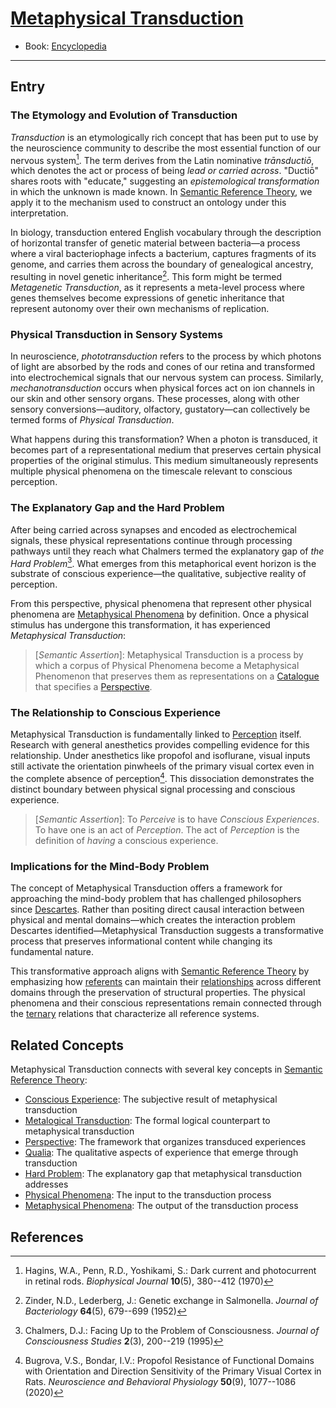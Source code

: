# [Metaphysical Transduction](https://dna-platform.github.io/inexplicable-phenomena/encyclopedia/metaphysical-transduction.html)
- Book: [Encyclopedia](./.encyclopedia.md)
---

## Entry

### The Etymology and Evolution of Transduction

*Transduction* is an etymologically rich concept that has been put to use by the neuroscience community to describe the most essential function of our nervous system[^Hagins1970]. The term derives from the Latin nominative *trānsductiō*, which denotes the act or process of being *lead or carried across*. "Ductiō" shares roots with "educate," suggesting an *epistemological transformation* in which the unknown is made known. In [Semantic Reference Theory](./semantic-reference-theory.md), we apply it to the mechanism used to construct an ontology under this interpretation.

In biology, transduction entered English vocabulary through the description of horizontal transfer of genetic material between bacteria—a process where a viral bacteriophage infects a bacterium, captures fragments of its genome, and carries them across the boundary of genealogical ancestry, resulting in novel genetic inheritance[^Zinder1952]. This form might be termed *Metagenetic Transduction*, as it represents a meta-level process where genes themselves become expressions of genetic inheritance that represent autonomy over their own mechanisms of replication.

### Physical Transduction in Sensory Systems

In neuroscience, *phototransduction* refers to the process by which photons of light are absorbed by the rods and cones of our retina and transformed into electrochemical signals that our nervous system can process. Similarly, *mechanotransduction* occurs when physical forces act on ion channels in our skin and other sensory organs. These processes, along with other sensory conversions—auditory, olfactory, gustatory—can collectively be termed forms of *Physical Transduction*.

What happens during this transformation? When a photon is transduced, it becomes part of a representational medium that preserves certain physical properties of the original stimulus. This medium simultaneously represents multiple physical phenomena on the timescale relevant to conscious perception.

### The Explanatory Gap and the Hard Problem

After being carried across synapses and encoded as electrochemical signals, these physical representations continue through processing pathways until they reach what Chalmers termed the explanatory gap of *the Hard Problem*[^Chalmers1995]. What emerges from this metaphorical event horizon is the substrate of conscious experience—the qualitative, subjective reality of perception.

From this perspective, physical phenomena that represent other physical phenomena are [Metaphysical Phenomena](../dictionary/metaphysical-phenomena.md) by definition. Once a physical stimulus has undergone this transformation, it has experienced *Metaphysical Transduction*:

> [*Semantic Assertion*]: Metaphysical Transduction is a process by which a corpus of Physical Phenomena become a Metaphysical Phenomenon that preserves them as representations on a [Catalogue](../dictionary/catalogue.md) that specifies a [Perspective](./perspective.md).

### The Relationship to Conscious Experience

Metaphysical Transduction is fundamentally linked to [Perception](../dictionary/perception.md) itself. Research with general anesthetics provides compelling evidence for this relationship. Under anesthetics like propofol and isoflurane, visual inputs still activate the orientation pinwheels of the primary visual cortex even in the complete absence of perception[^Bugrova2020]. This dissociation demonstrates the distinct boundary between physical signal processing and conscious experience.

> [*Semantic Assertion*]: To *Perceive* is to have *Conscious Experiences*. To have one is an act of *Perception*. The act of *Perception* is the definition of *having* a conscious experience.

### Implications for the Mind-Body Problem

The concept of Metaphysical Transduction offers a framework for approaching the mind-body problem that has challenged philosophers since [Descartes](./cogito-ergo-sum.md). Rather than positing direct causal interaction between physical and mental domains—which creates the interaction problem Descartes identified—Metaphysical Transduction suggests a transformative process that preserves informational content while changing its fundamental nature.

This transformative approach aligns with [Semantic Reference Theory](./semantic-reference-theory.md) by emphasizing how [referents](../dictionary/referent.md) can maintain their [relationships](./relationship.md) across different domains through the preservation of structural properties. The physical phenomena and their conscious representations remain connected through the [ternary](../dictionary/ternary.md) relations that characterize all reference systems.

## Related Concepts

Metaphysical Transduction connects with several key concepts in [Semantic Reference Theory](./semantic-reference-theory.md):

- [Conscious Experience](../dictionary/conscious-experience.md): The subjective result of metaphysical transduction
- [Metalogical Transduction](../dictionary/metalogical-transduction.md): The formal logical counterpart to metaphysical transduction
- [Perspective](./perspective.md): The framework that organizes transduced experiences
- [Qualia](./qualia.md): The qualitative aspects of experience that emerge through transduction
- [Hard Problem](../dictionary/hard-problem.md): The explanatory gap that metaphysical transduction addresses
- [Physical Phenomena](../dictionary/physical-phenomena.md): The input to the transduction process
- [Metaphysical Phenomena](../dictionary/metaphysical-phenomena.md): The output of the transduction process

## References

[^Bugrova2020]: Bugrova, V.S., Bondar, I.V.: Propofol Resistance of Functional Domains with Orientation and Direction Sensitivity of the Primary Visual Cortex in Rats. *Neuroscience and Behavioral Physiology* **50**(9), 1077--1086 (2020)

[^Chalmers1995]: Chalmers, D.J.: Facing Up to the Problem of Consciousness. *Journal of Consciousness Studies* **2**(3), 200--219 (1995)

[^Hagins1970]: Hagins, W.A., Penn, R.D., Yoshikami, S.: Dark current and photocurrent in retinal rods. *Biophysical Journal* **10**(5), 380--412 (1970)

[^Khan2024]: Khan, S., Huang, Y., Timuçin, D., Bailey, S., Lee, S., Lopes, J., Gaunce, E., Mosberger, J., Zhan, M., Abdelrahman, B., Zeng, X., & Wiest, M. C. (2024). Microtubule-Stabilizer Epothilone B Delays Anesthetic-Induced Unconsciousness in Rats. *eNeuro*, 11(8), ENEURO.0291-24.2024. https://doi.org/10.1523/ENEURO.0291-24.2024

[^Zinder1952]: Zinder, N.D., Lederberg, J.: Genetic exchange in Salmonella. *Journal of Bacteriology* **64**(5), 679--699 (1952)